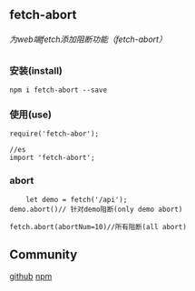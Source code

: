 ## fetch-abort

###### 为web端fetch添加阻断功能（fetch-abort）

### 安装(install)
	npm i fetch-abort --save

### 使用(use)

	require('fetch-abor');
	
	//es
	import 'fetch-abort';

### abort


		let demo = fetch('/api');
    demo.abort()// 针对demo阻断(only demo abort)

    fetch.abort(abortNum=10)//所有阻断(all abort)

## Community

[github](https://github.com/dengbupapapa/fetch-abort）) 
[npm](https://www.npmjs.com/package/fetch-abort）) 